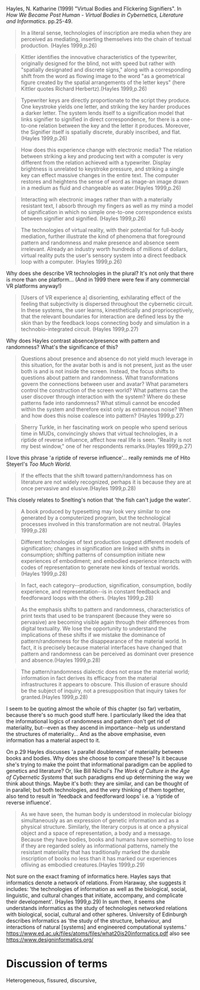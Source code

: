 Hayles, N. Katharine (1999) "Virtual Bodies and Flickering Signifiers". In *How We Became Post Human - Virtual Bodies in Cybernetics, Literature and Informatics*. pp.25-49.

>In a literal sense, technologies of inscription are media when they are perceived as mediating, inserting themselves into the chain of textual production. (Hayles 1999,p.26)

>Kittler identifies the innovative characteristics of the typewriter, originally designed for the blind, not with speed but rather with "spatially designated and discrete signs," along with a corresponding shift from the word as flowing image to the word "as a geometrical figure created by the spatial arrangements of the letter keys" (here Kittler quotes Richard Herbertz).(Hayles 1999,p.26)

>Typewriter keys are directly proportionate to the script they produce. One keystroke yields one letter, and striking the key harder produces a darker letter. The system lends itself to a signification model that links signifier to signified in direct correspondence, for there is a one-to-one relation between the key and the letter it produces. Moreover, the Signifier itself is spatially discrete, durably inscribed, and flat. (Hayles 1999,p.26)

>How does this experience change with electronic media? The relation between striking a key and producing text with a computer is very different from the relation achieved with a typewriter. Display brightness is unrelated to keystroke pressure, and striking a single key can effect massive changes in the entire text. The computer restores and heightens the sense of word as image-an image drawn in a medium as fluid and changeable as water.(Hayles 1999,p.26)

>Interacting wih electronic images rather than with a materially resistant text, I absorb through my fingers as well as my mind a model of signification in which no simple one-to-one correspondence exists between signifier and signified. (Hayles 1999,p.26)
 
>The technologies of virtual reality, with their potential for full-body mediation, further illustrate the kind of phenomena that foreground pattern and randomness and make presence and absence seem irrelevant. Already an industry worth hundreds of millions of dollars, virtual reality puts the user's sensory system into a direct feedback loop with a computer. (Hayles 1999,p.26)

Why does she describe VR technologies in the plural? It's not only that there is more than one platform... (And in 1999 there were few if any commercial VR platforms anyway!)

>[Users of VR experience a] disorienting, exhilarating effect of the feeling that subjectivity is dispersed throughout the cybernetic circuit. In these systems, the user learns, kinesthetically and proprioceptively, that the relevant boundaries for interaction are defined less by the skin than by the feedback loops connecting body and simulation in a technobio-integrated circuit. (Hayles 1999,p.27)

Why does Hayles contrast absence/presence with pattern and randomness? What's the significance of this?

>Questions about presence and absence do not yield much leverage in this situation, for the avatar both is and is not present, just as the user both is and is not inside the screen. Instead, the focus shifts to questions about pattern and randomness. What transformations govern the connections between user and avatar? What parameters control the construction of the screen world? What patterns can the user discover through interaction with the system? Where do these patterns fade into randomness? What stimuli cannot be encoded within the system and therefore exist only as extraneous noise? When and how does this noise coalesce into pattern? (Hayles 1999,p.27)

>Sherry Turkle, in her fascinating work on people who spend serious time in MUDs, convincingly shows that virtual technologies, in a riptide of reverse influence, affect how real life is seen. "Reality is not my best window," one of her respondents remarks.(Hayles 1999,p.27)

I love this phrase 'a riptide of reverse influence'... really reminds me of Hito Steyerl's *Too Much World*. 

>If the effects that the shift toward pattern/randomness has on literature are not widely recognized, perhaps it is because they are at once pervasive and elusive.(Hayles 1999,p.28)

This closely relates to Snelting's notion that 'the fish can't judge the water'.

>A book produced by typesetting may look very similar to one generated by a computerized program, but the technological processes involved in this transformation are not neutral. (Hayles 1999,p.28)

>Different technologies of text production suggest different models of signification; changes in signification are linked with shifts in consumption; shifting patterns of consumption initiate new experiences of embodiment; and embodied experience interacts with codes of representation to generate new kinds of textual worlds. (Hayles 1999,p.28)

>In fact, each category--production, signification, consumption, bodily experience, and representation--is in constant feedback and feedforward loops with the others. (Hayles 1999,p.28)

>As the emphasis shifts to pattern and randomness, characteristics of print texts that used to be transparent (because they were so pervasive) are becoming visible again through their differences from digital textuality. We lose the opportunity to understand the implications of these shifts if we mistake the dominance of pattern/randomness for the disappearance of the material world. In fact, it is precisely because material interfaces have changed that pattern and randomness can be perceived as dominant over presence and absence.(Hayles 1999,p.28)

>The pattern/randomness dialectic does not erase the material world; information in fact derives its efficacy from the material infrastructures it appears to obscure. This illusion of erasure should be the subject of inquiry, not a presupposition that inquiry takes for granted.(Hayles 1999,p.28) 

I seem to be quoting almost the whole of this chapter (so far) verbatim, because there's so much good stuff here. I particularly liked the idea that the informational logics of randomness and pattern don't get rid of materiality, but--even as they ascend in importance--help us understand the structures of materiality... And as the above emphasise, even information has a material aspect to it.

On p.29 Hayles discusses 'a parallel doubleness' of materiality between books and bodies. Why does she choose to compare these? Is it because she's trying to make the point that informational paradigm can be applied to genetics and literature? Or, like Bill Nichol's *The Work of Culture in the Age of Cybernetic Systems* that such paradigms end up determining the way we think about things. Maybe it's both: they are similar, and can be thought of in parallel; but both technologies, and the very thinking of them together, also tend to result in 'feedback and feedforward loops' i.e. a 'riptide of reverse influence'.  

>As we have seen, the human body is understood in molecular biology simultaneously as an expression of genetic information and as a physical structure. Similarly, the literary corpus is at once a physical object and a space of representation, a body and a message. Because they have bodies, books and humans have something to lose if they are regarded solely as informational patterns, namely the resistant materiality that has traditionally marked the durable inscription of books no less than it has marked our experiences ofliving as embodied creatures.(Hayles 1999,p.29)

Not sure on the exact framing of informatics here. Hayles says that informatics denote a network of relations. From Haraway, she suggests it includes: 'the technologies of information as well as the biological, social, linguistic, and cultural changes that initiate, accompany, and complicate their development'. (Hayles 1999,p.29) In sum then, it seems she understands informatics as the study of technologies networked relations with biological, social, cultural and other spheres. University of Edinburgh describes informatics as 'the study of the structure, behaviour, and interactions of natural [systems] and engineered computational systems.' https://www.ed.ac.uk/files/atoms/files/what20is20informatics.pdf also see https://www.designinformatics.org/

# Discussion of terms
Heterogeneous, fissured, discursive, 
